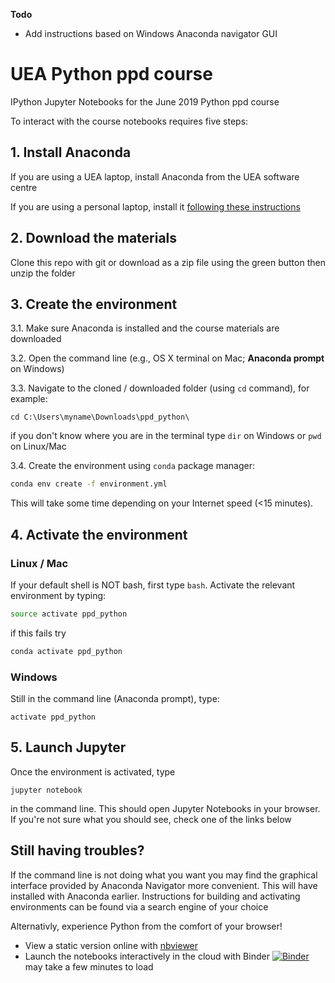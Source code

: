 **Todo**
- Add instructions based on Windows Anaconda navigator GUI

# UEA Python ppd course
IPython Jupyter Notebooks for the June 2019 Python ppd course

To interact with the course notebooks requires five steps:
## 1. Install Anaconda
If you are using a UEA laptop, install Anaconda from the UEA software centre

If you are using a personal laptop, install it [following these instructions](https://docs.anaconda.com/anaconda/install/)
## 2. Download the materials
Clone this repo with git or download as a zip file using the green button then unzip the folder
## 3. Create the environment
3.1. Make sure Anaconda is installed and the course materials are downloaded

3.2. Open the command line (e.g., OS X terminal on Mac; **Anaconda prompt** on Windows)

3.3. Navigate to the cloned / downloaded folder (using `cd` command), for example:

```
cd C:\Users\myname\Downloads\ppd_python\
```
if you don't know where you are in the terminal type `dir` on Windows or `pwd` on Linux/Mac

3.4. Create the environment using `conda` package manager:

```bash
conda env create -f environment.yml
```
This will take some time depending on your Internet speed (<15 minutes).

## 4. Activate the environment
### Linux / Mac
If your default shell is NOT bash, first type `bash`. Activate the relevant environment by typing:
```bash
source activate ppd_python
```

if this fails try

```bash
conda activate ppd_python
```
### Windows
Still in the command line (Anaconda prompt), type:
```
activate ppd_python
```

## 5. Launch Jupyter
Once the environment is activated, type 
```
jupyter notebook
```
in the command line. This should open Jupyter Notebooks in your browser. If you're not sure what you should see, check one of the links below

## Still having troubles?
If the command line is not doing what you want you may find the graphical interface provided by Anaconda Navigator more convenient. This will have installed with Anaconda earlier. Instructions for building and activating environments can be found via a search engine of your choice

Alternativly, experience Python from the comfort of your browser!

- View a static version online with [nbviewer](https://nbviewer.jupyter.org/github/callumrollo/ppd_python/tree/107939c27e7d847de93957f088e71c9c116c658d/)
- Launch the notebooks interactively in the cloud with Binder
[![Binder](https://mybinder.org/badge_logo.svg)](https://mybinder.org/v2/gh/callumrollo/ppd_python/107939c27e7d847de93957f088e71c9c116c658d)
 may take a few minutes to load
